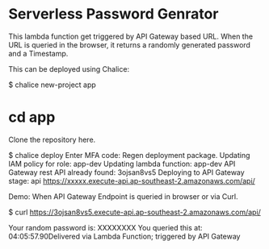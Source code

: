 # Serverless Password Genrator

This lambda function get triggered by API Gateway based URL. When the URL is queried in the browser, it returns a randomly generated password and a Timestamp.

This can be deployed using Chalice:

$ chalice new-project app
# cd app

Clone the repository here. 

$ chalice deploy
Enter MFA code: 
Regen deployment package.
Updating IAM policy for role: app-dev
Updating lambda function: app-dev
API Gateway rest API already found: 3ojsan8vs5
Deploying to API Gateway stage: api
https://xxxxx.execute-api.ap-southeast-2.amazonaws.com/api/


Demo: When API Gateway Endpoint is queried in browser or via Curl.

$ curl https://3ojsan8vs5.execute-api.ap-southeast-2.amazonaws.com/api/

Your random password is: XXXXXXXX
You queried this at: 04:05:57.90Delivered via Lambda Function; triggered by API Gateway
